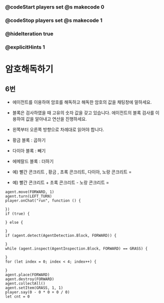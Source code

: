 ### @codeStart players set @s makecode 0
### @codeStop players set @s makecode 1

### @hideIteration true 
### @explicitHints 1


# 암호해독하기

## 6번
- 에이전트를 이용하여 암호를 해독하고 해독한 암호의 값을 채팅창에 말하세요.
- 블록은 검사하였을 때 고유의 숫자 값을 갖고 있습니다. 에이전트의 블록 검사를 이용하여 값을 알아내고 연산을 진행하세요.
- 왼쪽부터 오른쪽 방향으로 차례대로 읽어야 합니다.
- 황금 블록 : 곱하기
- 다이아 블록 : 빼기
- 에메랄드 블록 : 더하기

- 예) 빨간 콘크리트 , 황금 , 초록 콘크리트, 다이아, 노랑 콘크리트 =
- 예) 빨간 콘크리트 + 초록 콘크리트 - 노랑 콘크리트 =

```ghost
agent.move(FORWARD, 1)
agent.turn(LEFT_TURN)
player.onChat("run", function () {
	
})
if (true) {
	
} else {
	
}
if (agent.detect(AgentDetection.Block, FORWARD)) {
	
}
while (agent.inspect(AgentInspection.Block, FORWARD) == GRASS) {
	
}
for (let index = 0; index < 4; index++) {
	
}
agent.place(FORWARD)
agent.destroy(FORWARD)
agent.collectAll()
agent.setItem(GRASS, 1, 1)
player.say(0 - 0 * 0 + 0 / 0)
let cnt = 0
```
